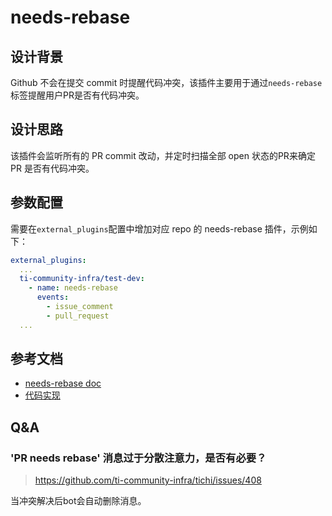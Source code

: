 # needs-rebase

## 设计背景

Github 不会在提交 commit 时提醒代码冲突，该插件主要用于通过`needs-rebase`标签提醒用户PR是否有代码冲突。

## 设计思路

该插件会监听所有的 PR commit 改动，并定时扫描全部 open 状态的PR来确定 PR 是否有代码冲突。

## 参数配置

需要在`external_plugins`配置中增加对应 repo 的 needs-rebase 插件，示例如下：

```yaml
external_plugins:
  ...
  ti-community-infra/test-dev:
    - name: needs-rebase
      events:
        - issue_comment
        - pull_request
  ...
```

## 参考文档

- [needs-rebase doc](https://prow.tidb.io/plugins?repo=ti-community-infra%2Ftichi)
- [代码实现](https://github.com/kubernetes/test-infra/tree/master/prow/external-plugins/needs-rebase)

## Q&A

### 'PR needs rebase' 消息过于分散注意力，是否有必要？

> https://github.com/ti-community-infra/tichi/issues/408

当冲突解决后bot会自动删除消息。
